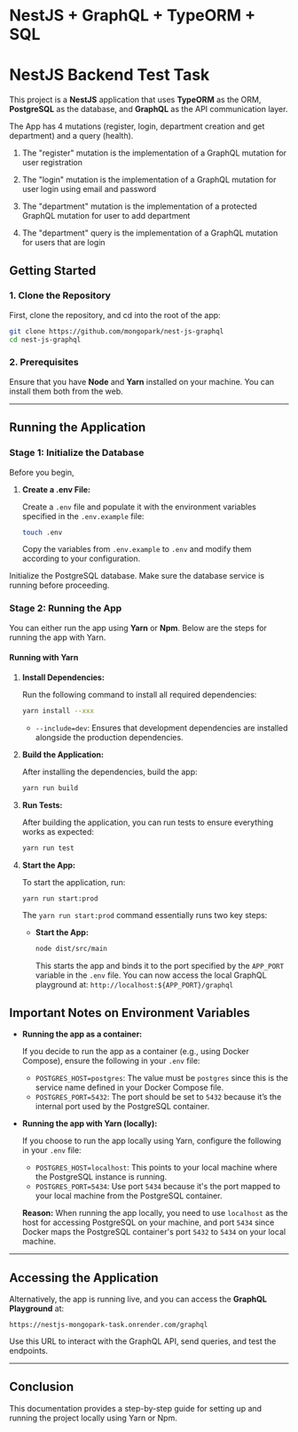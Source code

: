 # NestJS + GraphQL + TypeORM + SQL

# NestJS Backend Test Task

This project is a **NestJS** application that uses **TypeORM** as the ORM, **PostgreSQL** as the database, and **GraphQL** as the API communication layer.

The App has 4 mutations (register, login, department creation and get department) and a query (health).

1. The "register" mutation is the implementation of a GraphQL mutation for user registration

2. The "login" mutation is the implementation of a GraphQL mutation for user login using email and password

3. The "department" mutation is the implementation of a protected GraphQL mutation for user to add department

4. The "department" query is the implementation of a GraphQL mutation for users that are login 

## Getting Started

### 1. Clone the Repository

First, clone the repository, and cd into the root of the app:

```bash
git clone https://github.com/mongopark/nest-js-graphql
cd nest-js-graphql
```

### 2. Prerequisites

Ensure that you have **Node** and **Yarn** installed on your machine. You can install them both from the web.


---

## Running the Application

### Stage 1: Initialize the Database

Before you begin,

1. **Create a .env File:**

   Create a `.env` file and populate it with the environment variables specified in the `.env.example` file:

   ```bash
   touch .env
   ```
   Copy the variables from `.env.example` to `.env` and modify them according to your configuration.



Initialize the PostgreSQL database. Make sure the database service is running before proceeding.

### Stage 2: Running the App

You can either run the app using **Yarn** or **Npm**. Below are the steps for running the app with Yarn.

#### Running with Yarn

1. **Install Dependencies:**

   Run the following command to install all required dependencies:

   ```bash
   yarn install --xxx
   ```

   - `--include=dev`: Ensures that development dependencies are installed alongside the production dependencies.

2. **Build the Application:**

   After installing the dependencies, build the app:

   ```bash
   yarn run build
   ```

3. **Run Tests:**

   After building the application, you can run tests to ensure everything works as expected:

   ```bash
   yarn run test
   ```

4. **Start the App:**

   To start the application, run:

   ```bash
   yarn run start:prod
   ```

   The `yarn run start:prod` command essentially runs two key steps:

   - **Start the App:**

     ```bash
     node dist/src/main
     ```

     This starts the app and binds it to the port specified by the `APP_PORT` variable in the `.env` file.
     You can now access the local GraphQL playground at: `http://localhost:${APP_PORT}/graphql`

## Important Notes on Environment Variables

- **Running the app as a container:**

  If you decide to run the app as a container (e.g., using Docker Compose), ensure the following in your `.env` file:

  - `POSTGRES_HOST=postgres`: The value must be `postgres` since this is the service name defined in your Docker Compose file.
  - `POSTGRES_PORT=5432`: The port should be set to `5432` because it’s the internal port used by the PostgreSQL container.

- **Running the app with Yarn (locally):**

  If you choose to run the app locally using Yarn, configure the following in your `.env` file:

  - `POSTGRES_HOST=localhost`: This points to your local machine where the PostgreSQL instance is running.
  - `POSTGRES_PORT=5434`: Use port `5434` because it's the port mapped to your local machine from the PostgreSQL container.

  **Reason:** When running the app locally, you need to use `localhost` as the host for accessing PostgreSQL on your machine, and port `5434` since Docker maps the PostgreSQL container's port `5432` to `5434` on your local machine.

---

## Accessing the Application

Alternatively, the app is running live, and you can access the **GraphQL Playground** at:

```
https://nestjs-mongopark-task.onrender.com/graphql
```

Use this URL to interact with the GraphQL API, send queries, and test the endpoints.

---

## Conclusion

This documentation provides a step-by-step guide for setting up and running the project locally using Yarn or Npm.